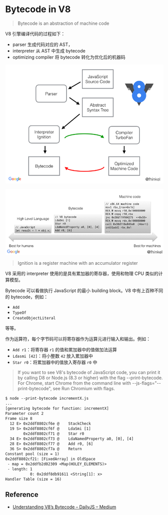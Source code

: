 # Bytecode in V8

> Bytecode is an abstraction of machine code

V8 引擎编译代码的过程如下：

- parser 生成代码对应的 AST，
- interpreter 从 AST 中生成 bytecode
- optimizing compiler 将 bytecode 转化为优化后的机器码

![v8 execute code](../_assets/1*ZIH_wjqDfZn6NRKsDi9mvA_2017-08-28_13-47-15.png)

![From JavaScript to machine instruction](../_assets/1*aal_1sevnb-4UaX8AvUQCg_2017-08-28_17-54-22.png)
> Ignition is a register machine with an accumulator register

V8 采用的 interpreter 使用的是具有累加器的寄存器，使用和物理 CPU 类似的计算模型。

Bytecode 可以看做执行 JavaScript 的最小 building block。V8 中有上百种不同的
bytecode，例如：

- `Add`
- `TypeOf`
- `CreateObjectLiteral`

等等。

作为运算符，每个字节码可以将寄存器作为运算元进行输入和输出。例如：

- `Add r1`：将寄存器 `r1` 的值和累加器中的值做加法运算
- `Ldasmi [42]`：将小整数 `42` 放入累加器中
- `Star r0`：将累加器中的值放入寄存器 `r0` 中

> If you want to see V8's bytecode of JavaScript code, you can print it by calling D8 or Node.js (8.3 or higher) with the flag --print-bytecode. For Chrome, start Chrome from the command line with --js-flags="--print-bytecode", see Run Chromium with flags.

```
$ node --print-bytecode incrementX.js
...
[generating bytecode for function: incrementX]
Parameter count 2
Frame size 8
  12 E> 0x2ddf8802cf6e @    StackCheck
  19 S> 0x2ddf8802cf6f @    LdaSmi [1]
        0x2ddf8802cf71 @    Star r0
  34 E> 0x2ddf8802cf73 @    LdaNamedProperty a0, [0], [4]
  28 E> 0x2ddf8802cf77 @    Add r0, [6]
  36 S> 0x2ddf8802cf7a @    Return
Constant pool (size = 1)
0x2ddf8802cf21: [FixedArray] in OldSpace
 - map = 0x2ddfb2d02309 <Map(HOLEY_ELEMENTS)>
 - length: 1
           0: 0x2ddf8db91611 <String[1]: x>
Handler Table (size = 16)
```

## Reference

- [Understanding V8’s Bytecode – DailyJS – Medium](https://medium.com/dailyjs/understanding-v8s-bytecode-317d46c94775)
